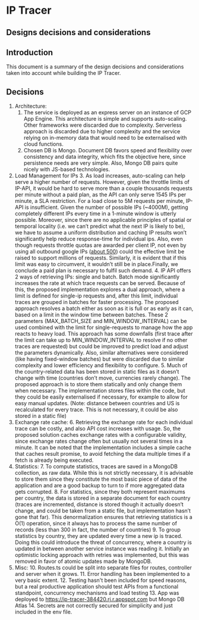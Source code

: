 <!-----

Yay, no errors, warnings, or alerts!

Conversion time: 0.415 seconds.


Using this Markdown file:

1. Paste this output into your source file.
2. See the notes and action items below regarding this conversion run.
3. Check the rendered output (headings, lists, code blocks, tables) for proper
   formatting and use a linkchecker before you publish this page.

Conversion notes:

* Docs to Markdown version 1.0β34
* Fri Apr 28 2023 21:50:21 GMT-0700 (PDT)
* Source doc: IP tracer - Decisions
----->



# IP Tracer


## Designs decisions and considerations


## Introduction

This document is a summary of the design decisions and considerations taken into account while building the IP Tracer.


## Decisions



1. Architecture:
    1. The service is deployed as an express server on an instance of GCP App Engine. This architecture is simple and supports auto-scaling. Other frameworks were discarded due to complexity. Serverless approach is discarded due to higher complexity and the service relying on in-memory data that would need to be externalised with cloud functions.
    2. Chosen DB is Mongo. Document DB favors speed and flexibility over consistency and data integrity, which fits the objective here, since persistence needs are very simple. Also, Mongo DB pairs quite nicely with JS-based technologies.
2. Load Management for IPs
    3. As load increases, auto-scaling can help serve a higher number of requests. However, given the throttle limits of IP-API, it would be hard to serve more than a couple thousands requests per minute without a paid plan, as the API can only serve 1545 IPs per minute, a SLA restriction. For a load close to 5M requests per minute, IP-API is insufficient. Given the number of possible IPs (~4000M), getting completely different IPs every time in a 1-minute window is utterly possible. Moreover, since there are no applicable principles of spatial or temporal locality (i.e. we can’t predict what the next IP is likely to be), we have to assume a uniform distribution and caching IP results won’t significantly help reduce response-time for individual ips. Also, even though requests throttle quotas are awarded per client IP, not even by using all outbound google IPs ([about 500](https://cloud.google.com/appengine/docs/legacy/standard/python/outbound-ip-addresses)) could the effective limit be raised to support millions of requests. Similarly, it is evident that if this limit was easy to circumvent, it wouldn’t still be in place.Finally, we conclude a paid plan is necessary to fulfil such demand.
    4. IP API offers 2 ways of retrieving IPs: single and batch. Batch mode significantly increases the rate at which trace requests can be served. Because of this, the proposed implementation explores a dual approach, where a limit is defined for single-ip requests and, after this limit, individual traces are grouped in batches for faster processing. The proposed approach resolves a batch either as soon as it is full or as early as it can, based on a limit in the window time between batches. These 2 parameters (MAX_BATCH_SIZE  and MIN_WINDOW_INTERVAL) can be used combined with the limit for single-requests to manage how the app reacts to heavy load. This approach has some downfalls (first trace after the limit can take up to MIN_WINDOW_INTERVAL to resolve if no other traces are requested) but could be improved to predict load and adjust the parameters dynamically. Also, similar alternatives were considered (like having fixed-window batches) but were discarded due to similar complexity and lower efficiency and flexibility to configure.
    5. Much of the country-related data has been stored in static files as it doesn’t change with time (countries don’t move, currencies rarely change). The proposed approach is to store them statically and only change them when necessary. The implementation stores files within the code, but they could be easily externalised if necessary, for example to allow for easy manual updates. (Note: distance between countries and US is recalculated for every trace. This is not necessary, it could be also stored in a static file)
3. Exchange rate cache:
    6. Retrieving the exchange rate for each individual trace can be costly, and also API cost increases with usage. So, the proposed solution caches exchange rates with a configurable validity, since exchange rates change often but usually not several times in a minute. It can be noted that the implementation includes a simple cache that caches result promise, to avoid fetching the data multiple times if a fetch is already being executed.
4. Statistics:
    7. To compute statistics, traces are saved in a MongoDB collection, as raw data. While this is not strictly necessary, it is advisable to store them since they constitute the most basic piece of data of the application and are a good backup to turn to if more aggregated data gets corrupted.
    8. For statistics, since they both represent maximums per country, the data is stored in a separate document for each country (traces are incremented, distance is stored though it actually doesn’t change, and could be taken from a static file, but implementation hasn’t gone that far). This denormalization ensures that retrieving statistics is a O(1) operation, since it always has to process the same number of records (less than 300 in fact, the number of countries)
    9. To group statistics by country, they are updated every time a new ip is traced. Doing this could introduce the threat of concurrency, where a country is updated in between another service instance was reading it. Initially an optimistic locking approach with retries was implemented, but this was removed in favor of atomic updates made by MongoDB.
5. Misc:
    10. Routes.ts could be split into separate files for routes, controller and server when it grows.
    11. Error handling has been implemented to a very basic extent. 
    12. Testing hasn't been included for speed reasons, but a real productive application should test APIs from a functional standpoint, concurrency mechanisms and load testing
    13. App was deployed to https://ip-tracer-384420.rj.r.appspot.com but Mongo DB Atlas 
    14. Secrets are not correctly secured for simplicity and just included in the env file.